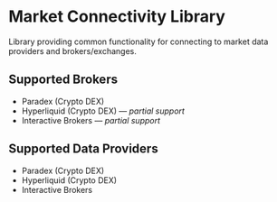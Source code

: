 # Market Connectivity Library

Library providing common functionality for connecting to market data providers and brokers/exchanges.

## Supported Brokers
- Paradex (Crypto DEX)
- Hyperliquid (Crypto DEX) — *partial support*
- Interactive Brokers — *partial support*

## Supported Data Providers
- Paradex (Crypto DEX)
- Hyperliquid (Crypto DEX)
- Interactive Brokers
